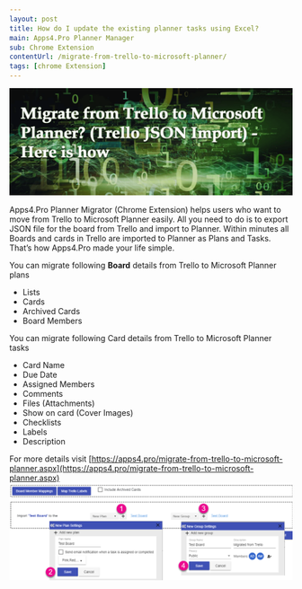 ```yaml
---
layout: post
title: How do I update the existing planner tasks using Excel?
main: Apps4.Pro Planner Manager
sub: Chrome Extension
contentUrl: /migrate-from-trello-to-microsoft-planner/
tags: [chrome Extension]
---
```

![banner](../assets/images/secondBlog/migrate-from-trello-to-planner-header.png)

Apps4.Pro Planner Migrator (Chrome Extension) helps users who want to move from Trello to Microsoft Planner easily. All you need to do is to export JSON file for the board from Trello and import to Planner. Within minutes all Boards and cards in Trello are imported to Planner as Plans and Tasks. That’s how Apps4.Pro made your life simple.

You can migrate following **Board** details from Trello to Microsoft Planner plans

+ Lists
+ Cards
+ Archived Cards
+ Board Members

You can migrate following Card details from Trello to Microsoft Planner tasks

+ Card Name
+ Due Date
+ Assigned Members
+ Comments
+ Files (Attachments)
+ Show on card (Cover Images)
+ Checklists
+ Labels
+ Description

For more details visit [https://apps4.pro/migrate-from-trello-to-microsoft-planner.aspx](https://apps4.pro/migrate-from-trello-to-microsoft-planner.aspx)
![import-trello-new-group](/assets/images/secondBlog/import-trello-new-group.png)


